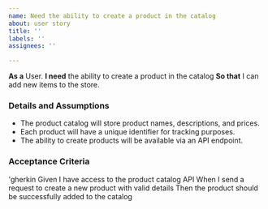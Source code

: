 ```yaml
---
name: Need the ability to create a product in the catalog
about: user story
title: ''
labels: ''
assignees: ''

---
```


**As a** User.
**I need** the ability to create a product in the catalog
**So that** I can add new items to the store.

### Details and Assumptions
* The product catalog will store product names, descriptions, and prices.
* Each product will have a unique identifier for tracking purposes.
* The ability to create products will be available via an API endpoint.

### Acceptance Criteria
'gherkin
Given I have access to the product catalog API
When I send a request to create a new product with valid details
Then the product should be successfully added to the catalog
